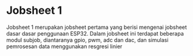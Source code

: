 <h1> Jobsheet 1 </h1>
<p> Jobsheet 1 merupakan jobsheet pertama yang berisi mengenai jobsheet dasar dasar penggunaan ESP32. Dalam jobsheet ini terdapat beberapa modul subjob, diantaranya gpio, pwm, adc dan dac, dan simulasi pemrosesan data menggunakan resgresi linier </p>
